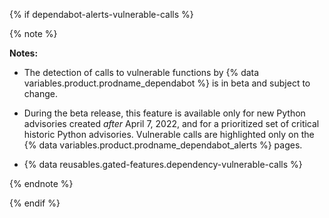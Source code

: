 {% if dependabot-alerts-vulnerable-calls %}

{% note %}

**Notes:** 

- The detection of calls to vulnerable functions by {% data variables.product.prodname_dependabot %} is in beta and subject to change.

- During the beta release, this feature is available only for new Python advisories created _after_ April 7, 2022, and for a prioritized set of critical historic Python advisories. Vulnerable calls are highlighted only on the {% data variables.product.prodname_dependabot_alerts %} pages.

- {% data reusables.gated-features.dependency-vulnerable-calls %}

{% endnote %}

{% endif %}